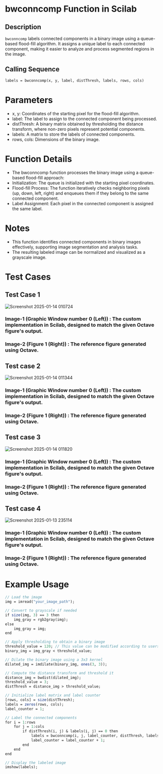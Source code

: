 # bwconncomp Function in Scilab

## Description
`bwconncomp` labels connected components in a binary image using a queue-based flood-fill algorithm. It assigns a unique label to each connected component, making it easier to analyze and process segmented regions in the image.

## Calling Sequence

```scilab
labels = bwconncomp(x, y, label, distThresh, labels, rows, cols)
```

# Parameters
-   x, y: Coordinates of the starting pixel for the flood-fill algorithm.
-   label: The label to assign to the connected component being processed.
-   distThresh: A binary matrix obtained by thresholding the distance transform, where non-zero pixels represent potential components.
-   labels: A matrix to store the labels of connected components.
-   rows, cols: Dimensions of the binary image.

# Function Details
- The bwconncomp function processes the binary image using a queue-based flood-fill approach:
- Initialization: The queue is initialized with the starting pixel coordinates.
- Flood-fill Process: The function iteratively checks neighboring pixels (up, down, left, right) and enqueues them if they belong to the same connected component.
- Label Assignment: Each pixel in the connected component is assigned the same label.

# Notes
- This function identifies connected components in binary images effectively, supporting image segmentation and analysis tasks.
- The resulting labeled image can be normalized and visualized as a grayscale image.

# Test Cases
## Test Case 1

![Screenshot 2025-01-14 010724](https://github.com/user-attachments/assets/111ffc0e-66fa-4d2a-bbe6-d4055813421e)

### Image-1 (Graphic Window number 0 (Left)) : The custom implementation in Scilab, designed to match the given Octave figure's output. 

### Image-2 (Figure 1 (Right)) : The reference figure generated using Octave.

## Test case 2

![Screenshot 2025-01-14 011344](https://github.com/user-attachments/assets/34afe463-4195-4b69-91e2-af5cf1f70abe)


### Image-1 (Graphic Window number 0 (Left)) : The custom implementation in Scilab, designed to match the given Octave figure's output. 

### Image-2 (Figure 1 (Right)) : The reference figure generated using Octave.



## Test case 3

![Screenshot 2025-01-14 011820](https://github.com/user-attachments/assets/5e6468e9-1d70-484f-a3b9-6f10225c0319)

### Image-1 (Graphic Window number 0 (Left)) : The custom implementation in Scilab, designed to match the given Octave figure's output. 

### Image-2 (Figure 1 (Right)) : The reference figure generated using Octave.

## Test case 4

![Screenshot 2025-01-13 235114](https://github.com/user-attachments/assets/47161408-6989-4a00-a048-d16c1b0baa84)

### Image-1 (Graphic Window number 0 (Left)) : The custom implementation in Scilab, designed to match the given Octave figure's output. 

### Image-2 (Figure 1 (Right)) : The reference figure generated using Octave.

# Example Usage
```scilab
// Load the image
img = imread("your_image_path");

// Convert to grayscale if needed
if size(img, 3) == 3 then
    img_gray = rgb2gray(img);
else
    img_gray = img;
end

// Apply thresholding to obtain a binary image
threshold_value = 120; // This value can be modified according to users requirement
binary_img = img_gray < threshold_value;

// Dilate the binary image using a 3x3 kernel
dilated_img = imdilate(binary_img, ones(3, 3));

// Compute the distance transform and threshold it
distance_img = bwdist(dilated_img);
threshold_value = 3;
distThresh = distance_img > threshold_value;

// Initialize label matrix and label counter
[rows, cols] = size(distThresh);
labels = zeros(rows, cols);
label_counter = 1;

// Label the connected components
for i = 1:rows
    for j = 1:cols
        if distThresh(i, j) & labels(i, j) == 0 then
            labels = bwconncomp(i, j, label_counter, distThresh, labels, rows, cols);
            label_counter = label_counter + 1;
        end
    end
end

// Display the labeled image
imshow(labels);
```
